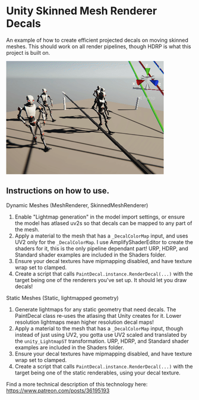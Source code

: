 # Unity Skinned Mesh Renderer Decals

An example of how to create efficient projected decals on moving skinned meshes. This should work on all render pipelines, though HDRP is what this project is built on.

![some decals](showcase.gif)

## Instructions on how to use.

Dynamic Meshes (MeshRenderer, SkinnedMeshRenderer)
1. Enable "Lightmap generation" in the model import settings, or ensure the model has atlased uv2s so that decals can be mapped to any part of the mesh.
2. Apply a material to the mesh that has a `_DecalColorMap` input, and uses UV2 only for the `_DecalColorMap`. I use AmplifyShaderEditor to create the shaders for it, this is the only pipeline dependant part! URP, HDRP, and Standard shader examples are included in the Shaders folder.
3. Ensure your decal textures have mipmapping disabled, and have texture wrap set to clamped.
4. Create a script that calls `PaintDecal.instance.RenderDecal(...)` with the target being one of the renderers you've set up. It should let you draw decals!

Static Meshes (Static, lightmapped geometry)
1. Generate lightmaps for any static geometry that need decals. The PaintDecal class re-uses the atlasing that Unity creates for it. Lower resolution lightmaps mean higher resolution decal maps!
2. Apply a material to the mesh that has a `_DecalColorMap` input, though instead of just using UV2, you gotta use UV2 scaled and translated by the `unity_LightmapST` transformation. URP, HDRP, and Standard shader examples are included in the Shaders folder. 
3. Ensure your decal textures have mipmapping disabled, and have texture wrap set to clamped.
4. Create a script that calls `PaintDecal.instance.RenderDecal(...)` with the target being one of the static renderables, using your decal texture.


Find a more technical description of this technology here: https://www.patreon.com/posts/36195193
